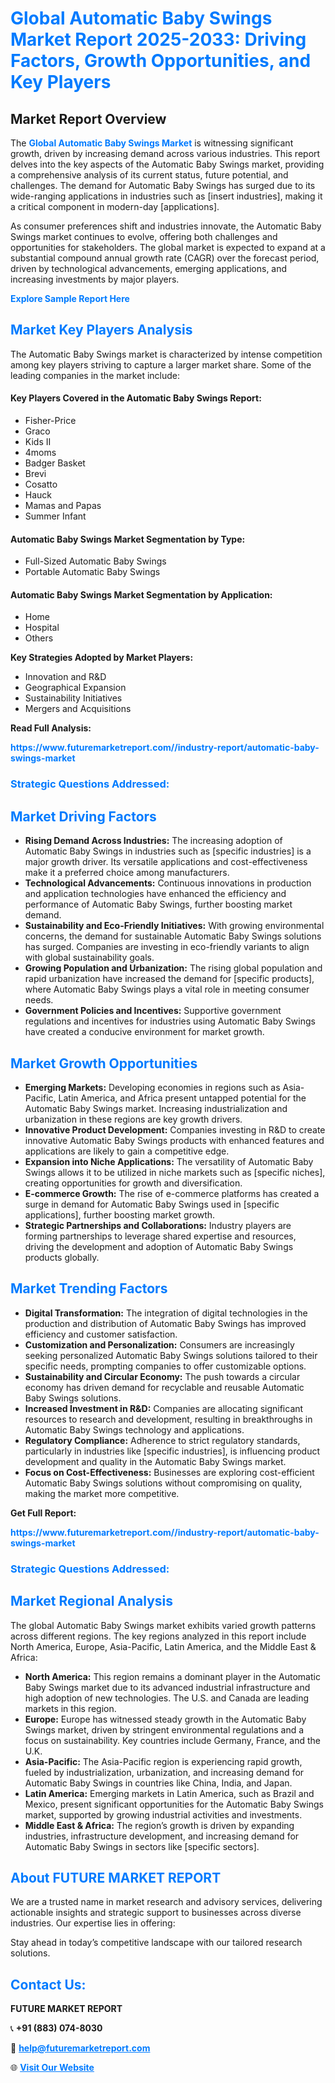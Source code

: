 <h1 style="color: #007BFF;">Global Automatic Baby Swings Market Report 2025-2033: Driving Factors, Growth Opportunities, and Key Players</h1>

<section id="overview">
<h2>Market Report Overview</h2>
<p>The <a href="https://www.futuremarketreport.com//industry-report/automatic-baby-swings-market" style="color: #007BFF; text-decoration: none;"><strong>Global Automatic Baby Swings Market</strong></a> is witnessing significant growth, driven by increasing demand across various industries. This report delves into the key aspects of the Automatic Baby Swings market, providing a comprehensive analysis of its current status, future potential, and challenges. The demand for Automatic Baby Swings has surged due to its wide-ranging applications in industries such as [insert industries], making it a critical component in modern-day [applications].</p>
<p>As consumer preferences shift and industries innovate, the Automatic Baby Swings market continues to evolve, offering both challenges and opportunities for stakeholders. The global market is expected to expand at a substantial compound annual growth rate (CAGR) over the forecast period, driven by technological advancements, emerging applications, and increasing investments by major players.</p>
</section>

<section id="overview">
<p><a href="https://www.futuremarketreport.com//request-sample/reportId=88074" style="color: #007BFF; text-decoration: none;"><strong>Explore Sample Report Here</strong></a></p>
</section>

<section id="key-players">
<h2 style="color: #007BFF;">Market Key Players Analysis</h2>
<p>The Automatic Baby Swings market is characterized by intense competition among key players striving to capture a larger market share. Some of the leading companies in the market include:</p>
<h4>Key Players Covered in the Automatic Baby Swings Report:</h4>
<ul><li>Fisher-Price</li><li>Graco</li><li>Kids II</li><li>4moms</li><li>Badger Basket</li><li>Brevi</li><li>Cosatto</li><li>Hauck</li><li>Mamas and Papas</li><li>Summer Infant</li></ul>
<h4>Automatic Baby Swings Market Segmentation by Type:</h4>
<ul><li>Full-Sized Automatic Baby Swings</li><li>Portable Automatic Baby Swings</li></ul>

<h4>Automatic Baby Swings Market Segmentation by Application:</h4>
<ul><li>Home</li><li>Hospital</li><li>Others</li></ul>
<p><strong>Key Strategies Adopted by Market Players:</strong></p>
<ul>
<li>Innovation and R&D</li>
<li>Geographical Expansion</li>
<li>Sustainability Initiatives</li>
<li>Mergers and Acquisitions</li>
</ul>
</section>

<section>
<p><strong>Read Full Analysis: </strong></p><a href="https://www.futuremarketreport.com//industry-report/automatic-baby-swings-market" style="color: #007BFF; text-decoration: none;"><strong>https://www.futuremarketreport.com//industry-report/automatic-baby-swings-market</strong></a>
<h3 style="color: #007BFF;">Strategic Questions Addressed:</h3>
</section>

<section id="driving-factors">
<h2 style="color: #007BFF;">Market Driving Factors</h2>
<ul>
<li><strong>Rising Demand Across Industries:</strong> The increasing adoption of Automatic Baby Swings in industries such as [specific industries] is a major growth driver. Its versatile applications and cost-effectiveness make it a preferred choice among manufacturers.</li>
<li><strong>Technological Advancements:</strong> Continuous innovations in production and application technologies have enhanced the efficiency and performance of Automatic Baby Swings, further boosting market demand.</li>
<li><strong>Sustainability and Eco-Friendly Initiatives:</strong> With growing environmental concerns, the demand for sustainable Automatic Baby Swings solutions has surged. Companies are investing in eco-friendly variants to align with global sustainability goals.</li>
<li><strong>Growing Population and Urbanization:</strong> The rising global population and rapid urbanization have increased the demand for [specific products], where Automatic Baby Swings plays a vital role in meeting consumer needs.</li>
<li><strong>Government Policies and Incentives:</strong> Supportive government regulations and incentives for industries using Automatic Baby Swings have created a conducive environment for market growth.</li>
</ul>
</section>

<section id="growth-opportunities">
<h2 style="color: #007BFF;">Market Growth Opportunities</h2>
<ul>
<li><strong>Emerging Markets:</strong> Developing economies in regions such as Asia-Pacific, Latin America, and Africa present untapped potential for the Automatic Baby Swings market. Increasing industrialization and urbanization in these regions are key growth drivers.</li>
<li><strong>Innovative Product Development:</strong> Companies investing in R&D to create innovative Automatic Baby Swings products with enhanced features and applications are likely to gain a competitive edge.</li>
<li><strong>Expansion into Niche Applications:</strong> The versatility of Automatic Baby Swings allows it to be utilized in niche markets such as [specific niches], creating opportunities for growth and diversification.</li>
<li><strong>E-commerce Growth:</strong> The rise of e-commerce platforms has created a surge in demand for Automatic Baby Swings used in [specific applications], further boosting market growth.</li>
<li><strong>Strategic Partnerships and Collaborations:</strong> Industry players are forming partnerships to leverage shared expertise and resources, driving the development and adoption of Automatic Baby Swings products globally.</li>
</ul>
</section>

<section id="trending-factors">
<h2 style="color: #007BFF;">Market Trending Factors</h2>
<ul>
<li><strong>Digital Transformation:</strong> The integration of digital technologies in the production and distribution of Automatic Baby Swings has improved efficiency and customer satisfaction.</li>
<li><strong>Customization and Personalization:</strong> Consumers are increasingly seeking personalized Automatic Baby Swings solutions tailored to their specific needs, prompting companies to offer customizable options.</li>
<li><strong>Sustainability and Circular Economy:</strong> The push towards a circular economy has driven demand for recyclable and reusable Automatic Baby Swings solutions.</li>
<li><strong>Increased Investment in R&D:</strong> Companies are allocating significant resources to research and development, resulting in breakthroughs in Automatic Baby Swings technology and applications.</li>
<li><strong>Regulatory Compliance:</strong> Adherence to strict regulatory standards, particularly in industries like [specific industries], is influencing product development and quality in the Automatic Baby Swings market.</li>
<li><strong>Focus on Cost-Effectiveness:</strong> Businesses are exploring cost-efficient Automatic Baby Swings solutions without compromising on quality, making the market more competitive.</li>
</ul>
</section>

<section>
<p><strong>Get Full Report: </strong></p><a href="https://www.futuremarketreport.com//industry-report/automatic-baby-swings-market" style="color: #007BFF; text-decoration: none;"><strong>https://www.futuremarketreport.com//industry-report/automatic-baby-swings-market</strong></a>
<h3 style="color: #007BFF;">Strategic Questions Addressed:</h3>
</section>


<section id="regional-analysis">
<h2 style="color: #007BFF;">Market Regional Analysis</h2>
<p>The global Automatic Baby Swings market exhibits varied growth patterns across different regions. The key regions analyzed in this report include North America, Europe, Asia-Pacific, Latin America, and the Middle East & Africa:</p>
<ul>
<li><strong>North America:</strong> This region remains a dominant player in the Automatic Baby Swings market due to its advanced industrial infrastructure and high adoption of new technologies. The U.S. and Canada are leading markets in this region.</li>
<li><strong>Europe:</strong> Europe has witnessed steady growth in the Automatic Baby Swings market, driven by stringent environmental regulations and a focus on sustainability. Key countries include Germany, France, and the U.K.</li>
<li><strong>Asia-Pacific:</strong> The Asia-Pacific region is experiencing rapid growth, fueled by industrialization, urbanization, and increasing demand for Automatic Baby Swings in countries like China, India, and Japan.</li>
<li><strong>Latin America:</strong> Emerging markets in Latin America, such as Brazil and Mexico, present significant opportunities for the Automatic Baby Swings market, supported by growing industrial activities and investments.</li>
<li><strong>Middle East & Africa:</strong> The region’s growth is driven by expanding industries, infrastructure development, and increasing demand for Automatic Baby Swings in sectors like [specific sectors].</li>
</ul>
</section>

<footer>
<h2 style="color: #007BFF;">About FUTURE MARKET REPORT</h2>
<p>We are a trusted name in market research and advisory services, delivering actionable insights and strategic support to businesses across diverse industries. Our expertise lies in offering:</p>

<p>Stay ahead in today’s competitive landscape with our tailored research solutions.</p>

<h2 style="color: #007BFF;">Contact Us:</h2>
<p><strong>FUTURE MARKET REPORT</strong></p>
<p>📞 <strong>+91 (883) 074-8030</strong></p>
<p>📧 <strong><a href="mailto:help@futuremarketreport.com" style="color: #007BFF;">help@futuremarketreport.com</a></strong></p>
<p>🌐 <strong><a href="https://www.futuremarketreport.com/" style="color: #007BFF;">Visit Our Website</a></strong></p>
</footer>